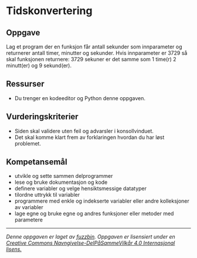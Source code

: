 # Tidskonvertering

## Oppgave

Lag et program der en funksjon får antall sekunder som innparameter og returnerer antall timer, minutter og sekunder. Hvis innparameter er 3729 så skal funksjonen returnere: 3729 sekuner er det samme som 1 time(r) 2 minutt(er) og 9 sekund(er).

## Ressurser

* Du trenger en kodeeditor og Python denne oppgaven.

## Vurderingskriterier

* Siden skal validere uten feil og advarsler i konsollvinduet.
* Det skal komme klart frem av forklaringen hvordan du har løst problemet.

## Kompetansemål

* utvikle og sette sammen delprogrammer
* lese og bruke dokumentasjon og kode
* definere variabler og velge hensiktsmessige datatyper
* tilordne uttrykk til variabler
* programmere med enkle og indekserte variabler eller andre kolleksjoner av variabler
* lage egne og bruke egne og andres funksjoner eller metoder med parametere

---
_Denne oppgaven er laget av [fuzzbin](https://github.com/fuzzbin). Oppgaven er lisensiert under en [Creative Commons Navngivelse-DelPåSammeVilkår 4.0 Internasjonal lisens.
](http://creativecommons.org/licenses/by-sa/4.0/)_

